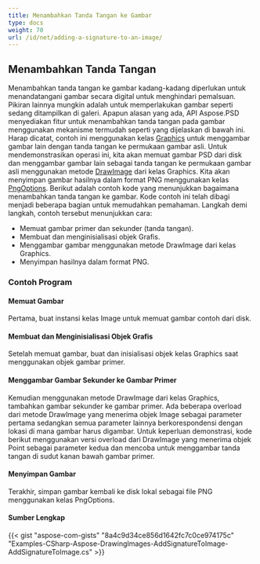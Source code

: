 ```yaml
---
title: Menambahkan Tanda Tangan ke Gambar
type: docs
weight: 70
url: /id/net/adding-a-signature-to-an-image/
---
```


## **Menambahkan Tanda Tangan**


Menambahkan tanda tangan ke gambar kadang-kadang diperlukan untuk menandatangani gambar secara digital untuk menghindari pemalsuan. Pikiran lainnya mungkin adalah untuk memperlakukan gambar seperti sedang ditampilkan di galeri. Apapun alasan yang ada, API Aspose.PSD menyediakan fitur untuk menambahkan tanda tangan pada gambar menggunakan mekanisme termudah seperti yang dijelaskan di bawah ini. Harap dicatat, contoh ini menggunakan kelas [Graphics](https://reference.aspose.com/psd/net/aspose.psd/graphics) untuk menggambar gambar lain dengan tanda tangan ke permukaan gambar asli. Untuk mendemonstrasikan operasi ini, kita akan memuat gambar PSD dari disk dan menggambar gambar lain sebagai tanda tangan ke permukaan gambar asli menggunakan metode [DrawImage](https://reference.aspose.com/psd/net/aspose.psd/graphics/methods/drawimage) dari kelas Graphics. Kita akan menyimpan gambar hasilnya dalam format PNG menggunakan kelas [PngOptions](https://reference.aspose.com/psd/net/aspose.psd.imageoptions/pngoptions). Berikut adalah contoh kode yang menunjukkan bagaimana menambahkan tanda tangan ke gambar. Kode contoh ini telah dibagi menjadi beberapa bagian untuk memudahkan pemahaman. Langkah demi langkah, contoh tersebut menunjukkan cara:

- Memuat gambar primer dan sekunder (tanda tangan).
- Membuat dan menginisialisasi objek Grafis.
- Menggambar gambar menggunakan metode DrawImage dari kelas Graphics.
- Menyimpan hasilnya dalam format PNG.
### **Contoh Program**
#### **Memuat Gambar**
Pertama, buat instansi kelas Image untuk memuat gambar contoh dari disk.
#### **Membuat dan Menginisialisasi Objek Grafis**
Setelah memuat gambar, buat dan inisialisasi objek kelas Graphics saat menggunakan objek gambar primer.
#### **Menggambar Gambar Sekunder ke Gambar Primer**
Kemudian menggunakan metode DrawImage dari kelas Graphics, tambahkan gambar sekunder ke gambar primer. Ada beberapa overload dari metode DrawImage yang menerima objek Image sebagai parameter pertama sedangkan semua parameter lainnya berkorespondensi dengan lokasi di mana gambar harus digambar. Untuk keperluan demonstrasi, kode berikut menggunakan versi overload dari DrawImage yang menerima objek Point sebagai parameter kedua dan mencoba untuk menggambar tanda tangan di sudut kanan bawah gambar primer.
#### **Menyimpan Gambar**
Terakhir, simpan gambar kembali ke disk lokal sebagai file PNG menggunakan kelas PngOptions.
#### **Sumber Lengkap**
{{< gist "aspose-com-gists" "8a4c9d34ce856d1642fc7c0ce974175c" "Examples-CSharp-Aspose-DrawingImages-AddSignatureToImage-AddSignatureToImage.cs" >}}
